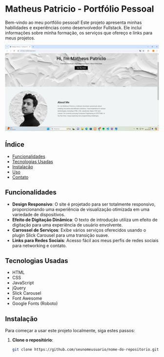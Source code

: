 # Matheus Patricio - Portfólio Pessoal

Bem-vindo ao meu portfólio pessoal! Este projeto apresenta minhas habilidades e experiências como desenvolvedor Fullstack. Ele inclui informações sobre minha formação, os serviços que ofereço e links para meus projetos.

![Profile Picture](file3.png)

## Índice

- [Funcionalidades](#funcionalidades)
- [Tecnologias Usadas](#tecnologias-usadas)
- [Instalação](#instalação)
- [Uso](#uso)
- [Contato](#contato)

## Funcionalidades

- **Design Responsivo**: O site é projetado para ser totalmente responsivo, proporcionando uma experiência de visualização otimizada em uma variedade de dispositivos.
- **Efeito de Digitação Dinâmica**: O texto de introdução utiliza um efeito de digitação para uma experiência de usuário envolvente.
- **Carrossel de Serviços**: Exibe vários serviços oferecidos usando o plugin Slick Carousel para uma transição suave.
- **Links para Redes Sociais**: Acesso fácil aos meus perfis de redes sociais para networking e contato.

## Tecnologias Usadas

- HTML
- CSS
- JavaScript
- jQuery
- Slick Carousel
- Font Awesome
- Google Fonts (Roboto)

## Instalação

Para começar a usar este projeto localmente, siga estes passos:

1. **Clone o repositório**:
   ```bash
   git clone https://github.com/seunomeusuario/nome-do-repositorio.git
